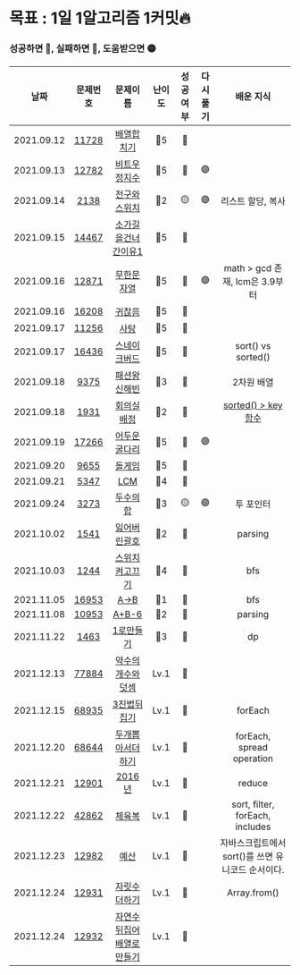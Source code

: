 # 목표 : 1일 1알고리즘 1커밋🔥

### 성공하면 🔵, 실패하면 🔴, 도움받으면 🟡

|    날짜    |                             문제번호                              |                                       문제이름                                       | 난이도 | 성공여부 | 다시풀기 |                               배운 지식                               |
| :--------: | :---------------------------------------------------------------: | :----------------------------------------------------------------------------------: | :----: | :------: | :------: | :-------------------------------------------------------------------: |
| 2021.09.12 |          [11728](https://www.acmicpc.net/problem/11728)           |                 [배열합치기](https://www.acmicpc.net/problem/11728)                  |  🥈5   |    🔵    |          |                                                                       |
| 2021.09.13 |          [12782](https://www.acmicpc.net/problem/12782)           |                [비트우정지수](https://www.acmicpc.net/problem/12782)                 |  🥈5   |    🔵    |    🟣    |                                                                       |
| 2021.09.14 |           [2138](https://www.acmicpc.net/problem/2138)            |                 [전구와스위치](https://www.acmicpc.net/problem/2138)                 |  🥈2   |    🟡    |    🟣    |                           리스트 할당, 복사                           |
| 2021.09.15 |          [14467](https://www.acmicpc.net/problem/14467)           |             [소가길을건너간이유1](https://www.acmicpc.net/problem/14467)             |  🥈5   |    🔵    |          |                                                                       |
| 2021.09.16 |          [12871](https://www.acmicpc.net/problem/12871)           |                 [무한문자열](https://www.acmicpc.net/problem/12871)                  |  🥈5   |    🔵    |    🟣    |                    math > gcd 존재, lcm은 3.9부터                     |
| 2021.09.16 |          [16208](https://www.acmicpc.net/problem/16208)           |                   [귀찮음](https://www.acmicpc.net/problem/16208)                    |  🥈5   |    🔵    |          |                                                                       |
| 2021.09.17 |          [11256](https://www.acmicpc.net/problem/11256)           |                    [사탕](https://www.acmicpc.net/problem/11256)                     |  🥈5   |    🔵    |          |                                                                       |
| 2021.09.17 |          [16436](https://www.acmicpc.net/problem/16436)           |                [스네이크버드](https://www.acmicpc.net/problem/16436)                 |  🥈5   |    🔵    |          |                          sort() vs sorted()                           |
| 2021.09.18 |           [9375](https://www.acmicpc.net/problem/9375)            |                 [패션왕신해빈](https://www.acmicpc.net/problem/9375)                 |  🥈3   |    🔵    |          |                              2차원 배열                               |
| 2021.09.18 |           [1931](https://www.acmicpc.net/problem/1931)            |                  [회의실배정](https://www.acmicpc.net/problem/1931)                  |  🥈2   |    🔵    |          | [sorted() > key함수](https://docs.python.org/ko/3/howto/sorting.html) |
| 2021.09.19 |          [17266](https://www.acmicpc.net/problem/17266)           |                [어두운굴다리](https://www.acmicpc.net/problem/17266)                 |  🥈5   |    🔵    |    🟣    |                                                                       |
| 2021.09.20 |           [9655](https://www.acmicpc.net/problem/9655)            |                    [돌게임](https://www.acmicpc.net/problem/9655)                    |  🥈5   |    🔵    |          |                                                                       |
| 2021.09.21 |           [5347](https://www.acmicpc.net/problem/5347)            |                     [LCM](https://www.acmicpc.net/problem/5347)                      |  🥈4   |    🔵    |          |                                                                       |
| 2021.09.24 |           [3273](https://www.acmicpc.net/problem/3273)            |                   [두수의합](https://www.acmicpc.net/problem/3273)                   |  🥈3   |    🟡    |    🟣    |                               투 포인터                               |
| 2021.10.02 |           [1541](https://www.acmicpc.net/problem/1541)            |                 [잃어버린괄호](https://www.acmicpc.net/problem/1541)                 |  🥈2   |    🔵    |          |                                parsing                                |
| 2021.10.03 |           [1244](https://www.acmicpc.net/problem/1244)            |                [스위치켜고끄기](https://www.acmicpc.net/problem/1244)                |  🥈4   |    🔵    |          |                                  bfs                                  |
| 2021.11.05 |          [16953](https://www.acmicpc.net/problem/16953)           |                    [A->B](https://www.acmicpc.net/problem/16953)                     |  🥈1   |    🔵    |          |                                  bfs                                  |
| 2021.11.08 |          [10953](https://www.acmicpc.net/problem/10953)           |                    [A+B-6](https://www.acmicpc.net/problem/10953)                    |  🥉2   |    🔵    |          |                                parsing                                |
| 2021.11.22 |           [1463](https://www.acmicpc.net/problem/1463)            |                  [1로만들기](https://www.acmicpc.net/problem/1463)                   |  🥈3   |    🔵    |          |                                  dp                                   |
| 2021.12.13 | [77884](https://programmers.co.kr/learn/courses/30/lessons/77884) |     [약수의개수와덧셈](https://programmers.co.kr/learn/courses/30/lessons/77884)     |  Lv.1  |    🔵    |          |                                                                       |
| 2021.12.15 | [68935](https://programmers.co.kr/learn/courses/30/lessons/68935) |       [3진법뒤집기](https://programmers.co.kr/learn/courses/30/lessons/68935)        |  Lv.1  |    🔵    |          |                                forEach                                |
| 2021.12.20 | [68644](https://programmers.co.kr/learn/courses/30/lessons/68644) |     [두개뽑아서더하기](https://programmers.co.kr/learn/courses/30/lessons/68644)     |  Lv.1  |    🔵    |          |                       forEach, spread operation                       |
| 2021.12.21 | [12901](https://programmers.co.kr/learn/courses/30/lessons/12901) |          [2016년](https://programmers.co.kr/learn/courses/30/lessons/12901)          |  Lv.1  |    🔵    |          |                                reduce                                 |
| 2021.12.22 | [42862](https://programmers.co.kr/learn/courses/30/lessons/42862) |          [체육복](https://programmers.co.kr/learn/courses/30/lessons/42862)          |  Lv.1  |    🔵    |          |                    sort, filter, forEach, includes                    |
| 2021.12.23 | [12982](https://programmers.co.kr/learn/courses/30/lessons/12982) |           [예산](https://programmers.co.kr/learn/courses/30/lessons/12982)           |  Lv.1  |    🔵    |          |           자바스크립트에서 sort()를 쓰면 유니코드 순서이다.           |
| 2021.12.24 | [12931](https://programmers.co.kr/learn/courses/30/lessons/12931) |       [자릿수더하기](https://programmers.co.kr/learn/courses/30/lessons/12931)       |  Lv.1  |    🔵    |          |                             Array.from()                              |
| 2021.12.24 | [12932](https://programmers.co.kr/learn/courses/30/lessons/12932) | [자연수뒤집어배열로만들기](https://programmers.co.kr/learn/courses/30/lessons/12932) |  Lv.1  |    🔵    |          |                                                                       |
